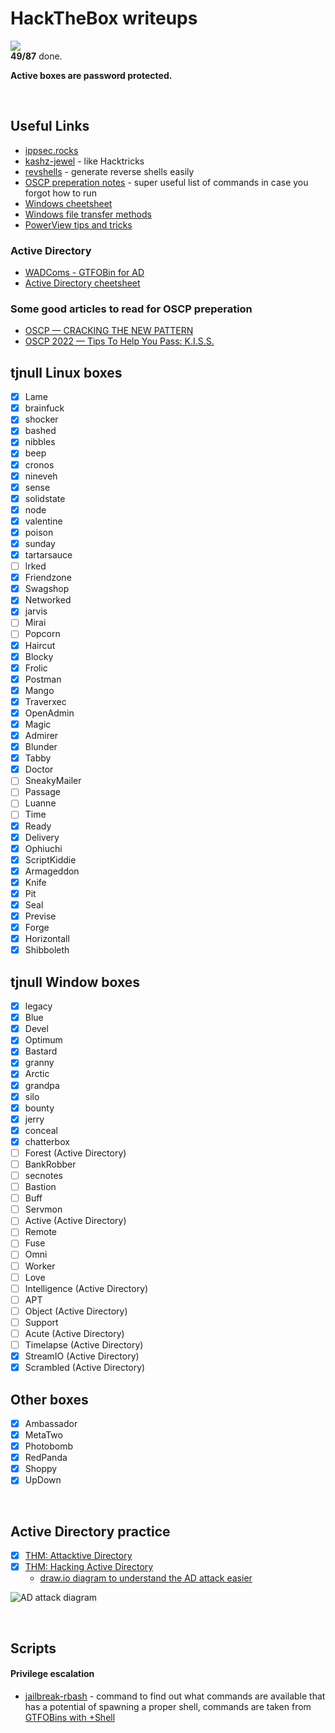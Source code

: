 # HackTheBox writeups

![](https://geps.dev/progress/56)  
**49/87** done. 

**Active boxes are password protected.**

<br/>

## Useful Links

- [ippsec.rocks](https://ippsec.rocks/)
- [kashz-jewel](https://kashz.gitbook.io/kashz-jewels/) - like Hacktricks
- [revshells](https://www.revshells.com/) - generate reverse shells easily
- [OSCP preperation notes](https://oscpnotes.infosecsanyam.in/My_OSCP_Preparation_Notes.html) - super useful list of commands in case you forgot how to run
- [Windows cheetsheet](https://0xsp.com/offensive/red-team-cheatsheet/)
- [Windows file transfer methods](https://academy.hackthebox.com/course/preview/file-transfers/windows-file-transfer-methods)
- [PowerView tips and tricks](https://gist.github.com/the-robot/c0396e87dd2bab8c4ca0ac80e70c95b4)

### Active Directory

- [WADComs - GTFOBin for AD](https://wadcoms.github.io/)
- [Active Directory cheetsheet](https://medium.com/@kuwaitison/active-directory-cheat-sheet-94e0bb9bed2)

### Some good articles to read for OSCP preperation

- [OSCP — CRACKING THE NEW PATTERN](https://jaiguptanick.github.io/Blog/blog/OSCP_Cracking_New_Pattern_Walkthrough/)
- [OSCP 2022 — Tips To Help You Pass: K.I.S.S.](https://medium.com/@0xP/oscp-2022-tips-to-help-you-pass-dddd3563967e)

## tjnull Linux boxes

- [x] Lame
- [x] brainfuck
- [x] shocker
- [x] bashed
- [x] nibbles
- [x] beep
- [x] cronos
- [x] nineveh
- [x] sense
- [x] solidstate
- [x] node
- [x] valentine
- [x] poison
- [x] sunday
- [x] tartarsauce
- [ ] lrked
- [x] Friendzone
- [x] Swagshop
- [x] Networked
- [x] jarvis
- [ ] Mirai
- [ ] Popcorn
- [x] Haircut
- [x] Blocky
- [x] Frolic
- [x] Postman
- [x] Mango
- [x] Traverxec
- [x] OpenAdmin
- [x] Magic
- [x] Admirer
- [x] Blunder
- [x] Tabby
- [x] Doctor
- [ ] SneakyMailer
- [ ] Passage
- [ ] Luanne
- [ ] Time
- [x] Ready
- [x] Delivery
- [x] Ophiuchi
- [x] ScriptKiddie
- [x] Armageddon
- [x] Knife
- [x] Pit
- [x] Seal
- [x] Previse
- [x] Forge
- [x] Horizontall
- [x] Shibboleth

## tjnull Window boxes

- [x] legacy
- [x] Blue
- [x] Devel
- [x] Optimum
- [x] Bastard
- [x] granny
- [x] Arctic
- [x] grandpa
- [x] silo
- [x] bounty
- [x] jerry
- [x] conceal
- [x] chatterbox
- [ ] Forest (Active Directory)
- [ ] BankRobber
- [ ] secnotes
- [ ] Bastion
- [ ] Buff
- [ ] Servmon
- [ ] Active (Active Directory)
- [ ] Remote
- [ ] Fuse
- [ ] Omni
- [ ] Worker
- [ ] Love
- [ ] Intelligence (Active Directory)
- [ ] APT
- [ ] Object (Active Directory)
- [ ] Support
- [ ] Acute (Active Directory)
- [ ] Timelapse (Active Directory)
- [x] StreamIO (Active Directory)
- [x] Scrambled (Active Directory)

## Other boxes

- [x] Ambassador
- [x] MetaTwo
- [x] Photobomb
- [x] RedPanda
- [x] Shoppy
- [x] UpDown

<br/>

## Active Directory practice

- [x] [THM: Attacktive Directory](https://tryhackme.com/room/attacktivedirectory)
- [x] [THM: Hacking Active Directory](https://tryhackme.com/module/hacking-active-directory)
    - [draw.io diagram to understand the AD attack easier](https://github.com/the-robot/hackthebox/blob/master/THM/compromising-active-directory/THM%20-%20Hacking%20AD.pdf)

![AD attack diagram](https://raw.githubusercontent.com/the-robot/hackthebox/master/THM/compromising-active-directory/AD%20Privesc.svg)

<br/>

## Scripts

#### Privilege escalation

- [jailbreak-rbash](https://github.com/the-robot/hackthebox/blob/master/scripts/pe/jailbreak-rbash.sh) - command to find out what commands are available that has a potential of spawning a proper shell, commands are taken from [GTFOBins with +Shell](https://gtfobins.github.io/#+Shell) 
